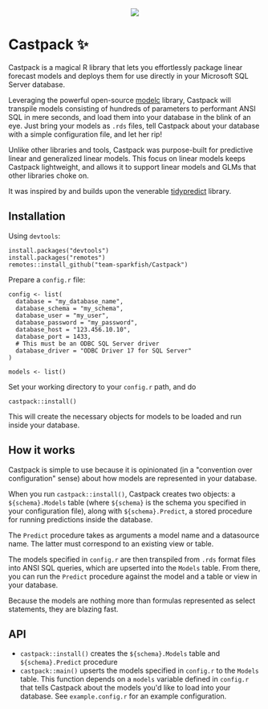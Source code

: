 <div style="text-align:center"><img src="https://user-images.githubusercontent.com/1108065/81478721-b1d02280-91e4-11ea-9e8c-99592b69f054.png" /></div>

# Castpack ✨

Castpack is a magical R library that lets you effortlessly package linear forecast models and deploys them for use directly in your Microsoft SQL Server database.

Leveraging the powerful open-source [modelc](https://github.com/team-sparkfish/modelc) library, Castpack will transpile models consisting of hundreds of parameters to performant ANSI SQL in mere seconds, and load them into your database in the blink of an eye. Just bring your models as `.rds` files, tell Castpack about your database with a simple configuration file, and let her rip!

Unlike other libraries and tools, Castpack was purpose-built for predictive linear and generalized linear models. This focus on linear models keeps Castpack lightweight, and allows it to support linear models and GLMs that other libraries choke on.

It was inspired by and builds upon the venerable [tidypredict](https://tidymodels.github.io/tidypredict/) library.

## Installation

Using `devtools`:

```{R}
install.packages("devtools")
install.packages("remotes")
remotes::install_github("team-sparkfish/Castpack")
```
Prepare a `config.r` file:

```{R}
config <- list(
  database = "my_database_name",
  database_schema = "my_schema",
  database_user = "my_user",
  database_password = "my_password",
  database_host = "123.456.10.10",
  database_port = 1433,
  # This must be an ODBC SQL Server driver
  database_driver = "ODBC Driver 17 for SQL Server"
)

models <- list()
```
Set your working directory to your `config.r` path, and do

```{R}
castpack::install()
```

This will create the necessary objects for models to be loaded and run inside your database.

## How it works

Castpack is simple to use because it is opinionated (in a "convention over configuration" sense) about how models are represented in your database.

When you run `castpack::install()`, Castpack creates two objects: a `${schema}.Models` table (where `${schema}` is the schema you specified in your configuration file), along with `${schema}.Predict`, a stored procedure for running predictions inside the database.

The `Predict` procedure takes as arguments a model name and a datasource name. The latter must correspond to an existing view or table.

The models specified in `config.r` are then transpiled from `.rds` format files into ANSI SQL queries, which are upserted into the `Models` table. From there, you can run the `Predict` procedure against the model and a table or view in your database.

Because the models are nothing more than formulas represented as select statements, they are blazing fast.

## API

- `castpack::install()` creates the `${schema}.Models` table and `${schema}.Predict` procedure
- `castpack::main()` upserts the models specified in `config.r` to the `Models` table. This function depends on a `models` variable defined in `config.r` that tells Castpack about the models you'd like to load into your database. See `example.config.r` for an example configuration. 
